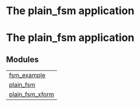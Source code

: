 

<h1>The plain_fsm application</h1>

The plain_fsm application
=========================


<h2 class="indextitle">Modules</h2>



<table width="100%" border="0" summary="list of modules">
<tr><td><a href="fsm_example.md" class="module">fsm_example</a></td></tr>
<tr><td><a href="plain_fsm.md" class="module">plain_fsm</a></td></tr>
<tr><td><a href="plain_fsm_xform.md" class="module">plain_fsm_xform</a></td></tr></table>

